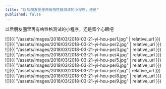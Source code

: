 ```yaml
---
title: "以后朋友圈里再有啥性格测试的小程序，还是"
published: false
---
```

以后朋友圈里再有啥性格测试的小程序，还是留个心眼吧



![]({{ "/assets/images/2018/03/2018-03-21-yi-hou-pe/1.jpg" | relative_url }})
![]({{ "/assets/images/2018/03/2018-03-21-yi-hou-pe/2.jpg" | relative_url }})
![]({{ "/assets/images/2018/03/2018-03-21-yi-hou-pe/3.jpg" | relative_url }})
![]({{ "/assets/images/2018/03/2018-03-21-yi-hou-pe/4.jpg" | relative_url }})
![]({{ "/assets/images/2018/03/2018-03-21-yi-hou-pe/5.jpg" | relative_url }})
![]({{ "/assets/images/2018/03/2018-03-21-yi-hou-pe/6.jpg" | relative_url }})
![]({{ "/assets/images/2018/03/2018-03-21-yi-hou-pe/7.jpg" | relative_url }})
![]({{ "/assets/images/2018/03/2018-03-21-yi-hou-pe/8.jpg" | relative_url }})
![]({{ "/assets/images/2018/03/2018-03-21-yi-hou-pe/9.jpg" | relative_url }})
